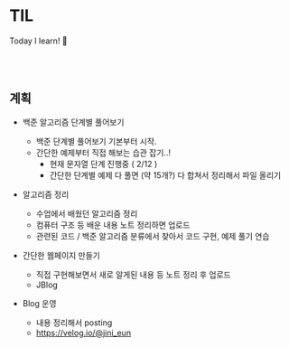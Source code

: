 # TIL
Today I learn!
🐧

<br><br>

## 계획

- 백준 알고리즘 단계별 풀어보기
  - 백준 단계별 풀어보기 기본부터 시작.
  - 간단한 예제부터 직접 해보는 습관 잡기..!
    - 현재 문자열 단계 진행중 ( 2/12 )
    - 간단한 단계별 예제 다 풀면 (약 15개?) 다 합쳐서 정리해서 파일 올리기
  
- 알고리즘 정리
  - 수업에서 배웠던 알고리즘 정리
  - 컴퓨터 구조 등 배운 내용 노트 정리하면 업로드
  - 관련된 코드 / 백준 알고리즘 분류에서 찾아서 코드 구현, 예제 풀기 연습
  
- 간단한 웹페이지 만들기
  - 직접 구현해보면서 새로 알게된 내용 등 노트 정리 후 업로드
  - JBlog
  
- Blog 운영
  - 내용 정리해서 posting
  - https://velog.io/@jini_eun
